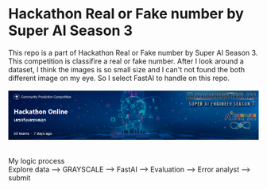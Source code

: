 # Hackathon Real or Fake number by Super AI Season 3
 
This repo is a part of Hackathon Real or Fake number by Super AI Season 3. This competition is classifire a real or fake number. After I look around a dataset, I think the images is so small size and I can't not found the both different image on my eye. So I select FastAI to handle on this repo.
<br>
<br>
![Hackathon Real or Fake number by Super AI Season 3](Real_Fake_number.png)
<br>
<br>

My logic process <br>
Explore data --> GRAYSCALE --> FastAI --> Evaluation --> Error analyst --> submit